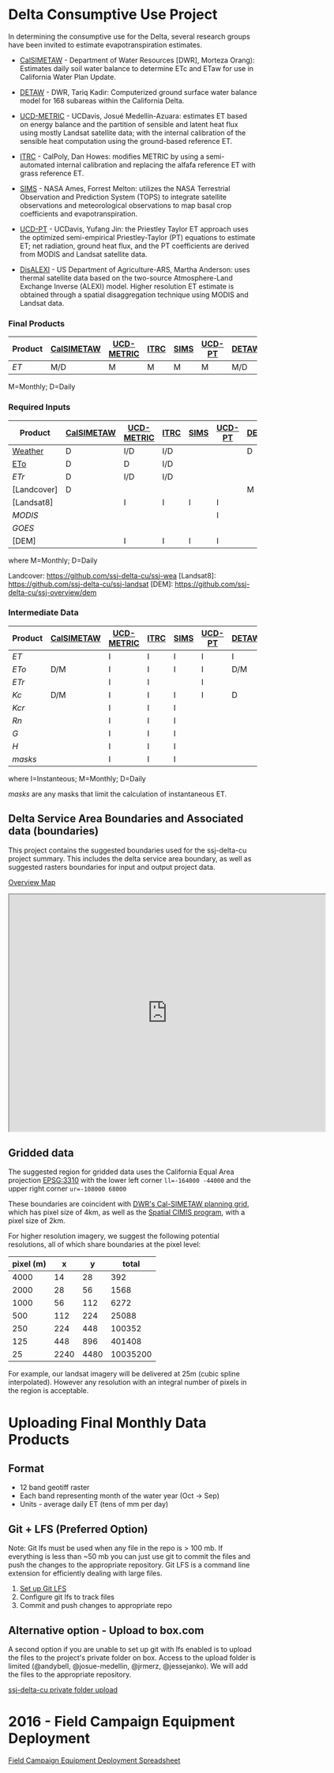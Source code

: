 # Delta Consumptive Use Project

In determining the consumptive use for the Delta, several research groups have been invited to estimate evapotranspiration estimates.

 - [CalSIMETAW] - Department of Water Resources [DWR], Morteza Orang): Estimates daily soil water balance to determine ETc and ETaw for use in California Water Plan Update.

 - [DETAW] - DWR, Tariq Kadir: Computerized ground surface water balance model for 168 subareas within the California Delta.

 - [UCD-METRIC] - UCDavis, Josué Medellín-Azuara: estimates ET based on energy balance and the partition of sensible and latent heat flux using mostly Landsat satellite data; with the internal calibration of the sensible heat computation using the ground-based reference ET.

 - [ITRC] - CalPoly, Dan Howes: modifies METRIC by using a semi-automated internal calibration and replacing the alfafa reference ET with grass reference ET.

 - [SIMS] - NASA Ames, Forrest Melton: utilizes the NASA Terrestrial Observation and Prediction System (TOPS) to integrate satellite observations and meteorological observations to map basal crop coefficients and evapotranspiration.

 - [UCD-PT]  - UCDavis, Yufang Jin: the Priestley Taylor ET approach uses the optimized semi-empirical Priestley-Taylor (PT) equations to estimate ET; net radiation, ground heat flux, and the PT coefficients are derived from MODIS and Landsat satellite data.

 - [DisALEXI]  - US Department of Agriculture-ARS, Martha Anderson: uses thermal satellite data based on the two-source Atmosphere-Land Exchange Inverse (ALEXI) model.  Higher resolution ET estimate is obtained through a spatial disaggregation technique using MODIS and Landsat data.

[CalSIMETAW]: https://github.com/ssj-delta-cu/ssj-calsimetaw
[UCD-METRIC]: https://github.com/ssj-delta-cu/ssj-ucd-metric
[ITRC]: https://github.com/ssj-delta-cu/ssj-itrc-metric
[SIMS]: https://github.com/ssj-delta-cu/ssj-nasa-tops
[UCD-PT]: https://github.com/ssj-delta-cu/ssj-ucd-priestley-taylor
[DisALEXI]: https://github.com/ssj-delta-cu/ssj-disalexi
[DETAW]: https://github.com/ssj-delta-cu/ssj-detaw



### Final Products

Product | [CalSIMETAW] | [UCD-METRIC] | [ITRC] | [SIMS] | [UCD-PT] | [DETAW] | [DisALEXI]
--- | --- | --- | --- | --- | --- | --- | ---
_ET_ | M/D | M | M | M | M | M/D | M
M=Monthly; D=Daily


### Required Inputs


Product | [CalSIMETAW] | [UCD-METRIC] | [ITRC] | [SIMS] | [UCD-PT] | [DETAW] | [DisALEXI]
--- | --- | --- | --- | --- | --- | --- | ---
[Weather] | D | I/D | I/D |  | | D | 
[ETo] | D | D | I/D |  |  |  | 
_ETr_ | D | I/D | I/D |  |  |  | 
[Landcover] | D |  |  |  |  | M | 
[Landsat8] |  | I | I | I | I  |  | I
_MODIS_ |  |  |  |  | I  |  | I
_GOES_ |  |  |  |  |   | | I
[DEM] |  | I | I | I | I | | I
where M=Monthly; D=Daily

[Weather]: https://github.com/ssj-delta-cu/ssj-weather
[ETo]: https://github.com/ssj-delta-cu/ssj-weather
Landcover: https://github.com/ssj-delta-cu/ssj-wea
[Landsat8]: https://github.com/ssj-delta-cu/ssj-landsat
[DEM]: https://github.com/ssj-delta-cu/ssj-overview/dem



### Intermediate Data

Product | [CalSIMETAW] | [UCD-METRIC] | [ITRC] | [SIMS] | [UCD-PT] | [DETAW] | [DisALEXI]
--- | --- | --- | --- | --- | --- | --- | ---
_ET_ | | I | I | I | I | I | I
_ETo_ | D/M | I | I | I | I | D/M | I
_ETr_ |  | I | I |  | I |  | I
_Kc_ | D/M | I | I | I | I | D | I
_Kcr_ | | I | I | I |  | |
_Rn_ | | I | I | I |  |  |
_G_ | | I | I | I |  |  |
_H_ | | I | I | I |  |  |
_masks_ | | I | I | I |  |  |
where I=Instanteous; M=Monthly; D=Daily

_masks_ are any masks that limit the calculation of instantaneous ET.


## Delta Service Area Boundaries and Associated data (boundaries)

This project contains the suggested boundaries used for the ssj-delta-cu
project summary.  This includes the delta service area boundary, as well as
suggested rasters boundaries for input and output project data.

[Overview Map](https://www.google.com/maps/d/edit?mid=zDpfBkZvP6Yk.kvF3ZvPShMdE&usp=sharing)


<iframe src="https://www.google.com/maps/d/u/0/embed?mid=zDpfBkZvP6Yk.kvF3ZvPShMdE" width="640" height="480"></iframe>



## Gridded data

The suggested region for gridded data uses the California Equal Area projection
[EPSG:3310](http://spatialreference.org/ref/epsg/3310/) with the lower left
corner ```ll=-164000 -44000``` and the upper right corner ```ur=-108000 68000```

These boundaries are coincident with [DWR's Cal-SIMETAW planning
grid](https://github.com/CSTARS/dwr-grid), which has pixel size of 4km, as well
as the [Spatial CIMIS program](http://wwwcimis.water.ca.gov/SpatialData.aspx),
with a pixel size of 2km.

For higher resolution imagery, we suggest the following potential resolutions, all of which share boundaries at the pixel level:

 pixel (m) | x | y | total
 --- | --- | --- | ---
 4000 |       14 |       28 |      392
2000 |       28 |       56 |     1568
1000 |       56 |      112 |     6272
 500 |      112 |      224 |    25088
 250 |      224 |      448 |   100352
 125 |      448 |      896 |   401408
  25 |     2240 |     4480 | 10035200

For example, our landsat imagery will be delivered at 25m (cubic spline
interpolated).  However any resolution with an integral number of pixels in the region is acceptable.


# Uploading Final Monthly Data Products

## Format

 - 12 band geotiff raster
 - Each band representing month of the water year (Oct -> Sep)
 - Units - average daily ET (tens of mm per day)

## Git + LFS (Preferred Option)

Note: Git lfs must be used when any file in the repo is > 100 mb. If everything is less than ~50 mb you can just use git to commit the files and push the changes to the appropriate repository. Git LFS is a command line extension for efficiently dealing with large files.

1. [Set up Git LFS](https://git-lfs.github.com/)
2. Configure git lfs to track files
3. Commit and push changes to appropriate repo

## Alternative option - Upload to box.com

A second option if you are unable to set up git with lfs enabled is to upload the files to the project's private folder on box. Access to the upload folder is limited (@andybell, @josue-medellin, @jrmerz, @jessejanko). We will add the files to the appropriate repository.

[ssj-delta-cu private folder upload](http:/ssj-delta-cu.github.io/ssj-overview/upload.html)

# 2016 - Field Campaign Equipment Deployment

[Field Campaign Equipment Deployment Spreadsheet](https://docs.google.com/spreadsheets/d/1roW6oTpE9N3zqmq51T5zbeRfcYPjryezxLqWY_L2SXc/edit#gid=314330290)
